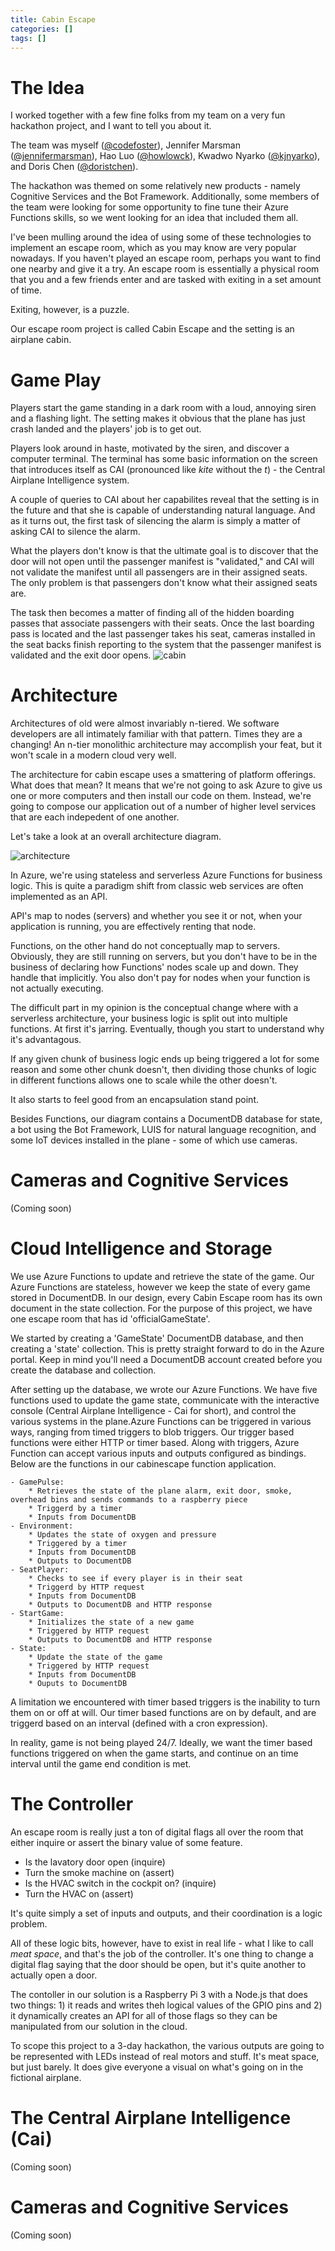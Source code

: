```yaml
---
title: Cabin Escape
categories: []
tags: []
---
```


# The Idea
<!-- Jeremy -->
I worked together with a few fine folks from my team on a very fun hackathon project, and I want to tell you about it.

The team was myself ([@codefoster](http://twitter.com/codefoster)), Jennifer Marsman ([@jennifermarsman](http://twitter.com/jennifermarsman)), Hao Luo ([@howlowck](http://twitter.com/howlowck)), Kwadwo Nyarko ([@kjnyarko](http://twitter.com/kjnyarko)), and Doris Chen ([@doristchen](http://twitter.com/doristchen)).

The hackathon was themed on some relatively new products - namely Cognitive Services and the Bot Framework. Additionally, some members of the team were looking for some opportunity to fine tune their Azure Functions skills, so we went looking for an idea that included them all.

I've been mulling around the idea of using some of these technologies to implement an escape room, which as you may know are very popular nowadays. If you haven't played an escape room, perhaps you want to find one nearby and give it a try. An escape room is essentially a physical room that you and a few friends enter and are tasked with exiting in a set amount of time.

Exiting, however, is a puzzle. 

Our escape room project is called Cabin Escape and the setting is an airplane cabin.

# Game Play
<!-- Jeremy -->
Players start the game standing in a dark room with a loud, annoying siren and a flashing light. The setting makes it obvious that the plane has just crash landed and the players' job is to get out.

Players look around in haste, motivated by the siren, and discover a computer terminal. The terminal has some basic information on the screen that introduces itself as CAI (pronounced like _kite_ without the _t_) - the Central Airplane Intelligence system.

A couple of queries to CAI about her capabilites reveal that the setting is in the future and that she is capable of understanding natural language. And as it turns out, the first task of silencing the alarm is simply a matter of asking CAI to silence the alarm.

What the players don't know is that the ultimate goal is to discover that the door will not open until the passenger manifest is "validated," and CAI will not validate the manifest until all passengers are in their assigned seats. The only problem is that passengers don't know what their assigned seats are.

The task then becomes a matter of finding all of the hidden boarding passes that associate passengers with their seats. Once the last boarding pass is located and the last passenger takes his seat, cameras installed in the seat backs finish reporting to the system that the passenger manifest is validated and the exit door opens. 
![cabin](../files/cabinescape_01.png)

# Architecture
<!-- Jeremy -->
Architectures of old were almost invariably n-tiered. We software developers are all intimately familiar with that pattern. Times they are a changing! An n-tier monolithic architecture may accomplish your feat, but it won't scale in a modern cloud very well.

The architecture for cabin escape uses a smattering of platform offerings. What does that mean? It means that we're not going to ask Azure to give us one or more computers and then install our code on them. Instead, we're going to compose our application out of a number of higher level services that are each indepedent of one another.

Let's take a look at an overall architecture diagram.

![architecture](../files/cabinescape_architecture.png)

In Azure, we're using stateless and serverless Azure Functions for business logic. This is quite a paradigm shift from classic web services are often implemented as an API.

API's map to nodes (servers) and whether you see it or not, when your application is running, you are effectively renting that node.

Functions, on the other hand do not conceptually map to servers. Obviously, they are still running on servers, but you don't have to be in the business of declaring how Functions' nodes scale up and down. They handle that implicitly. You also don't pay for nodes when your function is not actually executing.

The difficult part in my opinion is the conceptual change where with a serverless architecture, your business logic is split out into multiple functions. At first it's jarring. Eventually, though you start to understand why it's advantagous.

If any given chunk of business logic ends up being triggered a lot for some reason and some other chunk doesn't, then dividing those chunks of logic in different functions allows one to scale while the other doesn't.

It also starts to feel good from an encapsulation stand point.

Besides Functions, our diagram contains a DocumentDB database for state, a bot using the Bot Framework, LUIS for natural language recognition, and some IoT devices installed in the plane - some of which use cameras.

# Cameras and Cognitive Services
<!-- Hao and Doris -->
(Coming soon)

# Cloud Intelligence and Storage
<!-- Kwadwo -->
We use Azure Functions to update and retrieve the state of the game. Our Azure Functions are stateless, however we keep the state of every game stored in DocumentDB. In our design, every Cabin Escape room has its own document in the state collection. For the purpose of this project, we have one escape room that has id 'officialGameState'. 

We started by creating a 'GameState' DocumentDB database, and then creating a 'state' collection. This is pretty straight forward to do in the Azure portal. Keep in mind you'll need a DocumentDB account created before you create the database and collection. 

After setting up the database, we wrote our Azure Functions. We have five functions used to update the game state, communicate with the interactive console (Central Airplane Intelligence - Cai for short), and control the various systems in the plane.Azure Functions can be triggered in various ways, ranging from timed triggers to blob triggers. Our trigger based functions were either HTTP or timer based. Along with triggers, Azure Function can accept various inputs and outputs configured as bindings. Below are the functions in our cabinescape function application.

    - GamePulse: 
        * Retrieves the state of the plane alarm, exit door, smoke, overhead bins and sends commands to a raspberry piece
        * Triggerd by a timer
        * Inputs from DocumentDB
    - Environment:
        * Updates the state of oxygen and pressure
        * Triggered by a timer
        * Inputs from DocumentDB
        * Outputs to DocumentDB
    - SeatPlayer:
        * Checks to see if every player is in their seat
        * Triggerd by HTTP request
        * Inputs from DocumentDB
        * Outputs to DocumentDB and HTTP response
    - StartGame: 
        * Initializes the state of a new game
        * Triggered by HTTP request
        * Outputs to DocumentDB and HTTP response
    - State:
        * Update the state of the game
        * Triggered by HTTP request
        * Inputs from DocumentDB
        * Ouputs to DocumentDB

A limitation we encountered with timer based triggers is the inability to turn them on or off at will. Our timer based functions are on by default, and are triggerd based on an interval (defined with a cron expression).

In reality, game is not being played 24/7. Ideally, we want the timer based functions triggered on when the game starts, and continue on an time interval until the game end condition is met.

# The Controller
<!-- Jeremy -->
An escape room is really just a ton of digital flags all over the room that either inquire or assert the binary value of some feature.

* Is the lavatory door open (inquire)
* Turn the smoke machine on (assert)
* Is the HVAC switch in the cockpit on? (inquire)
* Turn the HVAC on (assert)

It's quite simply a set of inputs and outputs, and their coordination is a logic problem.

All of these logic bits, however, have to exist in real life - what I like to call _meat space_, and that's the job of the controller. It's one thing to change a digital flag saying that the door should be open, but it's quite another to actually open a door.

The contoller in our solution is a Raspberry Pi 3 with a Node.js that does two things: 1) it reads and writes theh logical values of the GPIO pins and 2) it dynamically creates an API for all of those flags so they can be manipulated from our solution in the cloud.

To scope this project to a 3-day hackathon, the various outputs are going to be represented with LEDs instead of real motors and stuff. It's meat space, but just barely. It does give everyone a visual on what's going on in the fictional airplane.

# The Central Airplane Intelligence (Cai)
<!-- Jennifer -->
(Coming soon)

# Cameras and Cognitive Services
<!-- Hao -->
(Coming soon)
